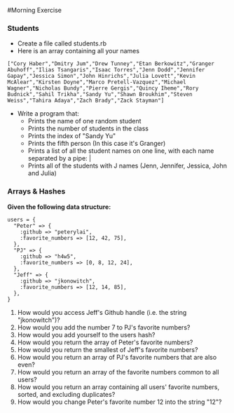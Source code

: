 #Morning Exercise

### Students
- Create a file called students.rb
- Here is an array containing all your names
```
["Cory Haber","Dmitry Jum","Drew Tunney","Etan Berkowitz","Granger Abuhoff","Ilias Tsangaris","Isaac Torres","Jenn Dodd","Jennifer Gapay","Jessica Simon","John Hinrichs","Julia Lovett","Kevin McAlear","Kirsten Doyne","Marco Pretell-Vazquez","Michael Wagner","Nicholas Bundy","Pierre Gergis","Quincy Iheme","Rory Budnick","Sahil Trikha","Sandy Yu","Shawn Broukhim","Steven Weiss","Tahira Adaya","Zach Brady","Zack Stayman"]
```
- Write a program that:
  - Prints the name of one random student
  - Prints the number of students in the class
  - Prints the index of "Sandy Yu"
  - Prints the fifth person (In this case it's Granger)
  - Prints a list of all the student names on one line, with each name separated by a pipe: |
  - Prints all of the students with J names (Jenn, Jennifer, Jessica, John and Julia)

### Arrays & Hashes
**Given the following data structure:**

    users = {
      "Peter" => {
        :github => "peterylai",
        :favorite_numbers => [12, 42, 75],
      },
      "PJ" => {
        :github => "h4w5",
        :favorite_numbers => [0, 8, 12, 24],
      },
      "Jeff" => {
        :github => "jkonowitch",
        :favorite_numbers => [12, 14, 85],
      },
    }

1. How would you access Jeff's Github handle (i.e. the string "jkonowitch")?
2. How would you add the number 7 to PJ's favorite numbers?
3. How would you add yourself to the users hash?
4. How would you return the array of Peter's favorite numbers?
5. How would you return the smallest of Jeff's favorite numbers?
6. How would you return an array of PJ's favorite numbers that are also even?
7. How would you return an array of the favorite numbers common to all users?
8. How would you return an array containing all users' favorite numbers, sorted, and excluding duplicates?
9. How would you change Peter's favorite number 12 into the string "12"?